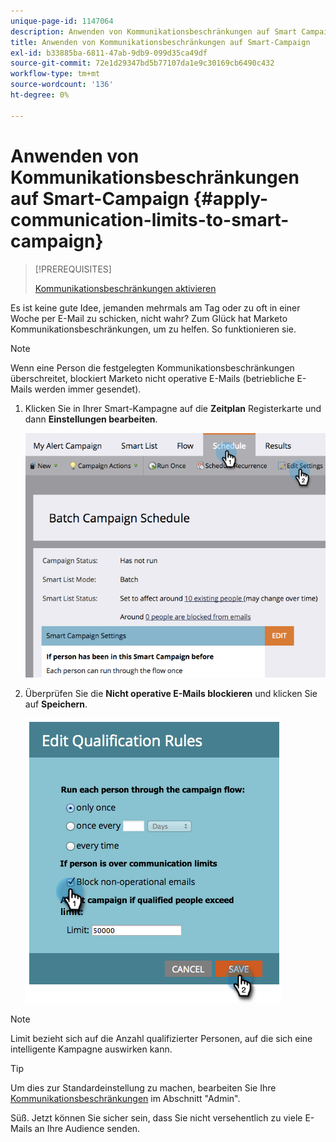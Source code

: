 ```yaml
---
unique-page-id: 1147064
description: Anwenden von Kommunikationsbeschränkungen auf Smart Campaign - Marketo-Dokumente - Produktdokumentation
title: Anwenden von Kommunikationsbeschränkungen auf Smart-Campaign
exl-id: b33885ba-6811-47ab-9db9-099d35ca49df
source-git-commit: 72e1d29347bd5b77107da1e9c30169cb6490c432
workflow-type: tm+mt
source-wordcount: '136'
ht-degree: 0%

---
```


# Anwenden von Kommunikationsbeschränkungen auf Smart-Campaign {#apply-communication-limits-to-smart-campaign}

>[!PREREQUISITES]
>
>[Kommunikationsbeschränkungen aktivieren](/help/marketo/product-docs/administration/email-setup/enable-communication-limits.md)

Es ist keine gute Idee, jemanden mehrmals am Tag oder zu oft in einer Woche per E-Mail zu schicken, nicht wahr? Zum Glück hat Marketo Kommunikationsbeschränkungen, um zu helfen. So funktionieren sie.

>[!NOTE]
>
>Wenn eine Person die festgelegten Kommunikationsbeschränkungen überschreitet, blockiert Marketo nicht operative E-Mails (betriebliche E-Mails werden immer gesendet).

1. Klicken Sie in Ihrer Smart-Kampagne auf die **Zeitplan** Registerkarte und dann **Einstellungen bearbeiten**.

   ![](assets/programeditsettings-hands-1.png)

1. Überprüfen Sie die **Nicht operative E-Mails blockieren** und klicken Sie auf **Speichern**.

   ![](assets/apply-communication-limits-to-smart-campaign.png)

>[!NOTE]
>
>Limit bezieht sich auf die Anzahl qualifizierter Personen, auf die sich eine intelligente Kampagne auswirken kann.

>[!TIP]
>
>Um dies zur Standardeinstellung zu machen, bearbeiten Sie Ihre  [Kommunikationsbeschränkungen](/help/marketo/product-docs/administration/email-setup/enable-communication-limits.md) im Abschnitt &quot;Admin&quot;.

Süß. Jetzt können Sie sicher sein, dass Sie nicht versehentlich zu viele E-Mails an Ihre Audience senden.
